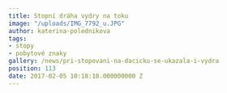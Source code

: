 ```yaml
---
title: Stopní dráha vydry na toku
image: "/uploads/IMG_7792_u.JPG"
author: katerina-polednikova
tags:
- stopy
- pobytové znaky
gallery: /news/pri-stopovani-na-dacicku-se-ukazala-i-vydra
position: 113
date: 2017-02-05 10:18:18.000000000 Z
---
```

